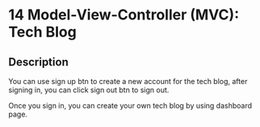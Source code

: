 # 14 Model-View-Controller (MVC): Tech Blog

## Description

You can use sign up btn to create a new account for the tech blog, after signing in, you can click sign out btn to sign out.

Once you sign in, you can create your own tech blog by using dashboard page.






